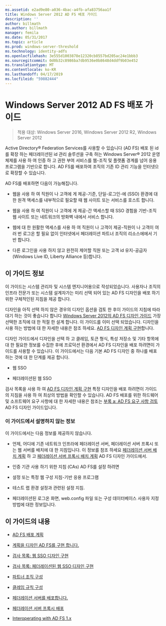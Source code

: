 ```yaml
---
ms.assetid: e2ad9e80-a036-4bac-a4fb-afa83756aa1f
title: Windows Server 2012 AD FS 배포 가이드
description: ''
author: billmath
ms.author: billmath
manager: femila
ms.date: 05/31/2017
ms.topic: article
ms.prod: windows-server-threshold
ms.technology: identity-adfs
ms.openlocfilehash: 3e555d1003878e12320cb8557bd205ac24e1bbb3
ms.sourcegitcommit: 0d0b32c8986ba7db9536e0b8648d4ddf9b03e452
ms.translationtype: MT
ms.contentlocale: ko-KR
ms.lasthandoff: 04/17/2019
ms.locfileid: "59882444"
---
```

# <a name="windows-server-2012-ad-fs-deployment-guide"></a>Windows Server 2012 AD FS 배포 가이드

>적용 대상: Windows Server 2016, Windows Server 2012 R2, Windows Server 2012

Active Directory® Federation Services를 사용할 수 있습니다 \(AD FS\) 배포 된 id를 확장 하는 페더레이션된 id 관리 솔루션을 구축 하는 Windows Server® 2012 운영 체제를 사용 하 여 인증 하 고 권한 부여 서비스를 웹\-조직 및 플랫폼 경계를 넘어 응용 프로그램을 기반으로 합니다. AD FS를 배포하여 조직의 기존 ID 관리 기능을 인터넷으로 확장할 수 있습니다.  
  
AD FS를 배포하면 다음이 가능해집니다.  
  
-   웹을 사용 하 여 직원이 나 고객에 게 제공\-기준, 단일\-로그인\-에 \(SSO\) 환경에 대 한 원격 액세스를 내부적으로 필요할 때 웹 사이트 또는 서비스를 호스트 합니다.  
  
-   웹을 사용 하 여 직원이 나 고객에 게 제공\-간 액세스할 때 SSO 경험을 기반\-조직 웹 사이트 또는 네트워크의 방화벽 내에서 서비스 합니다.  
  
-   웹에 대 한 원활한 액세스를 사용 하 여 직원이 나 고객이 제공\-직원이 나 고객이 여러 번 로그온 할 필요 없이 인터넷에서 페더레이션 파트너 조직의 리소스에에서 기반 합니다.  
  
-   다른 로그인을 사용 하지 않고 완전히 제어할 직원 또는 고객 id 유지\-공급자 \(Windows Live ID, Liberty Alliance 등\)합니다.  
  
## <a name="about-this-guide"></a>이 가이드 정보  
이 가이드는 시스템 관리자 및 시스템 엔지니어용으로 작성되었습니다. 사용자나 조직의 인프라 전문가 또는 시스템 설계자가는 미리 선택 되어 있는 AD FS 디자인을 배포 하기 위한 구체적인된 지침을 제공 합니다.  
  
디자인을 아직 선택 하지 않은 경우의 디자인 옵션을 검토 한 후이 가이드의 지침에 따라 대기 하는 것이 좋습니다 합니다 [Windows Server 2012의 AD FS 디자인 가이드](https://technet.microsoft.com/library/dd807036.aspx) 가장 선택한 조직에 대 한 적절 한 설계 합니다. 이 가이드를 이미 선택 되었습니다. 디자인을 사용 하는 방법에 대 한 자세한 내용은 참조 하세요. [AD FS 디자인 계획 구현](Implementing-Your-AD-FS-Design-Plan.md)합니다.  
  
디자인 가이드에서 디자인을 선택 하 고 클레임, 토큰 형식, 특성 저장소 및 기타 항목에 대 한 필요한 정보를 수집한 후에 프로덕션 환경에서 AD FS 디자인을 배포 하려면이 가이드를 사용할 수 있습니다. 이 가이드에서는 다음 기본 AD FS 디자인 중 하나를 배포 하는 것에 대 한 단계를 제공 합니다.  
  
-   웹 SSO  
  
-   페더레이션된 웹 SSO  
  
검사 목록을 사용 하 여 [AD FS 디자인 계획 구현](Implementing-Your-AD-FS-Design-Plan.md) 특정 디자인을 배포 하려면이 가이드의 지침을 사용 하 여 최상의 방법을 확인할 수 있습니다. AD FS 배포를 위한 하드웨어 및 소프트웨어 요구 사항에 대 한 자세한 내용은 참조는 [부록 a: AD FS 요구 사항 검토](https://technet.microsoft.com/library/ff678034.aspx) AD FS 디자인 가이드입니다.  
  
### <a name="what-this-guide-does-not-provide"></a>이 가이드에서 설명하지 않는 정보  
이 가이드에서는 다음 정보를 제공하지 않습니다.  
  
-   언제, 어디에 기존 네트워크 인프라에 페더레이션 서버, 페더레이션 서버 프록시 또는 웹 서버를 배치에 대 한 지침입니다. 이 정보를 참조 하세요 [페더레이션 서버 배치 계획](https://technet.microsoft.com/library/dd807069.aspx) 하 고 [페더레이션 서버 프록시 배치 계획](https://technet.microsoft.com/library/dd807130.aspx) AD FS 디자인 가이드에서.  
  
-   인증 기관 사용 하기 위한 지침 \(CAs\) AD FS를 설정 하려면  
  
-   설정 또는 특정 웹 구성 지침\-기반 응용 프로그램  
  
-   테스트 랩 환경 설정과 관련된 설정 지침.  
  
-   페더레이션된 로그온 화면, web.config 파일 또는 구성 데이터베이스 사용자 지정 방법에 대한 정보입니다.  
  
## <a name="in-this-guide"></a>이 가이드의 내용  
  
-   [AD FS 배포 계획](Planning-to-Deploy-AD-FS.md)  
  
-   [계획을 디자인 AD FS를 구현 합니다.](Implementing-Your-AD-FS-Design-Plan.md)  
  
-   [검사 목록: 웹 SSO 디자인 구현](Checklist--Implementing-a-Web-SSO-Design.md)  
  
-   [검사 목록: 페더레이션된 웹 SSO 디자인 구현](Checklist--Implementing-a-Federated-Web-SSO-Design.md)  
  
-   [파트너 조직 구성](Configuring-Partner-Organizations.md)  
  
-   [클레임 규칙 구성](Configuring-Claim-Rules.md)  
  
-   [페더레이션 서버를 배포합니다.](Deploying-Federation-Servers.md)  
  
-   [페더레이션 서버 프록시 배포](Deploying-Federation-Server-Proxies.md)  
  
-   [Interoperating with AD FS 1.x](Interoperating-with-AD-FS-1.x.md)  
